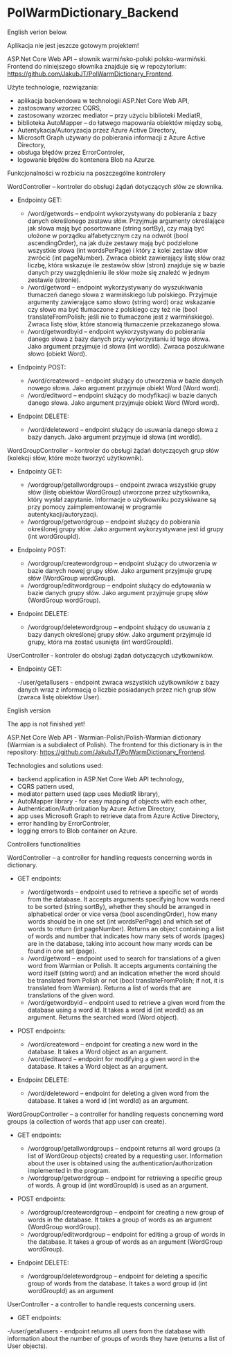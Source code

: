 # PolWarmDictionary_Backend

English verion below.

Aplikacja nie jest jeszcze gotowym projektem!

ASP.Net Core Web API – słownik warmińsko-polski polsko-warmiński. Frontend do niniejszego słownika znajduje się w repozytorium: https://github.com/JakubJT/PolWarmDictionary_Frontend.

Użyte technologie, rozwiązania:
- aplikacja backendowa w technologii ASP.Net Core Web API,
- zastosowany wzorzec CQRS,
- zastosowany wzorzec mediator – przy użyciu biblioteki MediatR,
- biblioteka AutoMapper – do łatwego mapowania obiektów między sobą,
- Autentykacja/Autoryzacja przez Azure Active Directory,
- Microsoft Graph używany do pobierania informacji z Azure Active Directory,
- obsługa błędów przez ErrorControler,
- logowanie błędów do kontenera Blob na Azurze.


Funkcjonalności w rozbiciu na poszczególne kontrolery

WordController – kontroler do obsługi żądań dotyczących słów ze słownika.
- Endpointy GET:

  - /word/getwords – endpoint wykorzystywany do pobierania z bazy danych określonego zestawu słów. Przyjmuje argumenty określające jak słowa mają być posortowane (string sortBy), czy mają być ułożone w porządku alfabetycznym czy na odwrót (bool ascendingOrder), na jak duże zestawy mają być podzielone wszystkie słowa (int wordsPerPage) i który z kolei zestaw słów zwrócić (int pageNumber).
  Zwraca obiekt zawierający listę słów oraz liczbę, która wskazuje ile zestawów słów (stron) znajduje się w bazie danych przy uwzględnieniu ile słów może się znaleźć w jednym zestawie (stronie).
  - /word/getword – endpoint wykorzystywany do wyszukiwania tłumaczeń danego słowa z warmińskiego lub polskiego. Przyjmuje argumenty zawierające samo słowo (string word) oraz wskazanie czy słowo ma być tłumaczone z polskiego czy też nie (bool translateFromPolish; jeśli nie to tłumaczone jest z warmińskiego).
  Zwraca listę słów, które stanowią tłumaczenie przekazanego słowa.
  - /word/getwordbyid – endpoint wykorzystywany do pobierania danego słowa z bazy danych przy wykorzystaniu id tego słowa. Jako argument przyjmuje id słowa (int wordId). Zwraca poszukiwane słowo (obiekt Word).

- Endpointy POST:

  - /word/createword – endpoint służący do utworzenia w bazie danych nowego słowa. Jako argument przyjmuje obiekt Word (Word word).
  - /word/editword – endpoint służący do modyfikacji w bazie danych danego słowa. Jako argument przyjmuje obiekt Word (Word word).

- Endpoint DELETE:

  - /word/deleteword – endpoint służący do usuwania danego słowa z bazy danych. Jako argument przyjmuje id słowa (int wordId).

WordGroupController – kontroler do obsługi żądań dotyczących grup słów (kolekcji słów, które może tworzyć użytkownik).
- Endpointy GET:

  - /wordgroup/getallwordgroups – endpoint zwraca wszystkie grupy słów (listę obiektów WordGroup) utworzone przez użytkownika, który wysłał zapytanie. Informacje o użytkowniku pozyskiwane są przy pomocy zaimplementowanej w programie autentykacji/autoryzacji.
  - /wordgroup/getwordgroup – endpoint służący do pobierania określonej grupy słów. Jako argument wykorzystywane jest id grupy (int wordGroupId).

- Endpointy POST:

  - /wordgroup/createwordgroup – endpoint służący do utworzenia w bazie danych nowej grupy słów. Jako argument przyjmuje grupę słów (WordGroup wordGroup).
  - /wordgroup/editwordgroup – endpoint służący do edytowania w bazie danych grupy słów. Jako argument przyjmuje grupę słów (WordGroup wordGroup).
    
- Endpoint DELETE:

  - /wordgroup/deletewordgroup – endpoint służący do usuwania z bazy danych określonej grupy słów. Jako argument przyjmuje id grupy, która ma zostać usunięta (int wordGroupId).

UserController - kontroler do obsługi żądań dotyczących użytkowników.
- Endpointy GET:

	-/user/getallusers - endpoint zwraca wszystkich użytkowników z bazy danych wraz z informacją o liczbie posiadanych przez nich grup słów (zwraca listę obiektów User).


English version

The app is not finished yet!

ASP.Net Core Web API - Warmian-Polish/Polish-Warmian dictionary (Warmian is a subdialect of Polish). The frontend for this dictionary is in the repository: https://github.com/JakubJT/PolWarmDictionary_Frontend.

Technologies and solutions used:
- backend application in ASP.Net Core Web API technology,
- CQRS pattern used,
- mediator pattern used (app uses MediatR library),
- AutoMapper library - for easy mapping of objects with each other,
- Authentication/Authorization by Azure Active Directory,
- app uses Microsoft Graph to retrieve data from Azure Active Directory,
- error handling by ErrorControler,
- logging errors to Blob container on Azure.


Controllers functionalities

WordController – a controller for handling requests concerning words in dictionary.
- GET endpoints:

   - /word/getwords – endpoint used to retrieve a specific set of words from the database. It accepts arguments specifying how words need to be sorted (string sortBy), whether they should be arranged in alphabetical order or vice versa (bool ascendingOrder), how many words should be in one set (int wordsPerPage) and which set of words to return (int pageNumber).
   Returns an object containing a list of words and number that indicates how many sets of words (pages) are in the database, taking into account how many words can be found in one set (page).
   - /word/getword – endpoint used to search for translations of a given word from Warmian or Polish. It accepts arguments containing the word itself (string word) and an indication whether the word should be translated from Polish or not (bool translateFromPolish; if not, it is translated from Warmian).
   Returns a list of words that are translations of the given word.
   - /word/getwordbyid – endpoint used to retrieve a given word from the database using a word id. It takes a word id (int wordId) as an argument. Returns the searched word (Word object).

- POST endpoints:

   - /word/createword – endpoint for creating a new word in the database. It takes a Word object as an argument.
   - /word/editword – endpoint for modifying a given word in the database. It takes a Word object as an argument.

- Endpoint DELETE:

   - /word/deleteword – endpoint for deleting a given word from the database. It takes a word id (int wordId) as an argument.

WordGroupController – a controller for handling requests concnerning word groups (a collection of words that app user can create).
- GET endpoints:

   - /wordgroup/getallwordgroups – endpoint returns all word groups (a list of WordGroup objects) created by a requesting user. Information about the user is obtained using the authentication/authorization implemented in the program.
   - /wordgroup/getwordgroup – endpoint for retrieving a specific group of words. A group id (int wordGroupId) is used as an argument.

- POST endpoints:

   - /wordgroup/createwordgroup – endpoint for creating a new group of words in the database. It takes a group of words as an argument (WordGroup wordGroup).
   - /wordgroup/editwordgroup – endpoint for editing a group of words in the database. It takes a group of words as an argument (WordGroup wordGroup).
    
- Endpoint DELETE:

   - /wordgroup/deletewordgroup – endpoint for deleting a specific group of words from the database. It takes a word group id (int wordGroupId) as an argument

UserController - a controller to handle requests concerning users.
- GET endpoints:

-/user/getallusers - endpoint returns all users from the database with information about the number of groups of words they have (returns a list of User objects).